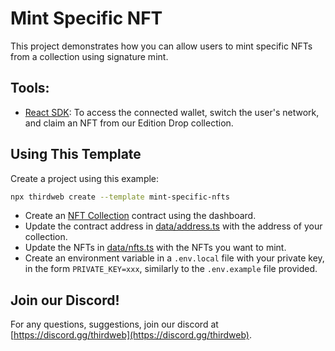 # Mint Specific NFT

This project demonstrates how you can allow users to mint specific NFTs from a collection using signature mint.

## Tools:

- [React SDK](https://docs.thirdweb.com/react): To access the connected wallet, switch the user's network, and claim an NFT from our Edition Drop collection.

## Using This Template

Create a project using this example:

```bash
npx thirdweb create --template mint-specific-nfts
```

- Create an [NFT Collection](https://thirdweb.com/thirdweb.eth/ERC721) contract using the dashboard.
- Update the contract address in [data/address.ts](./data/address.ts) with the address of your collection.
- Update the NFTs in [data/nfts.ts](./data/nfts.ts) with the NFTs you want to mint.
- Create an environment variable in a `.env.local` file with your private key, in the form `PRIVATE_KEY=xxx`, similarly to the `.env.example` file provided.

## Join our Discord!

For any questions, suggestions, join our discord at [https://discord.gg/thirdweb](https://discord.gg/thirdweb).
